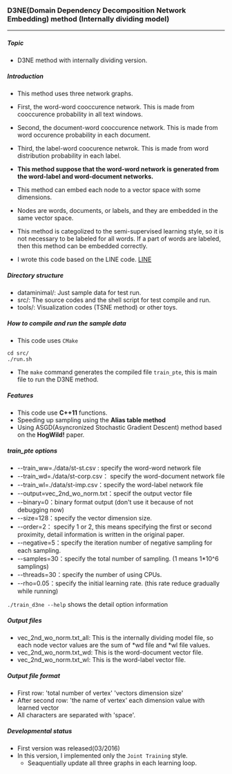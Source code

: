 ### D3NE(Domain Dependency Decomposition Network Embedding) method (Internally dividing model)
--------------------------------

##### Topic
- D3NE method with internally dividing version.

##### Introduction
- This method uses three network graphs.
- First, the word-word cooccurence network. This is made from cooccurence probability in all text windows.
- Second, the document-word cooccurence network. This is made from word occurence probability in each document.
- Third, the label-word coocurence netwrok. This is made from word distribution probability in each label.
- **This method suppose that the word-word network is generated from the word-label and word-document networks.**
- This method can embed each node to a vector space with some dimensions.
- Nodes are words, documents, or labels, and they are embedded in the same vector space.
- This method is categolized to the semi-supervised learning style, so it is not necessary to be labeled for all words. If a part of words are labeled, then this method can be embedded correctly.

- I wrote this code based on the LINE code. [LINE](https://github.com/tangjianpku/LINE)

##### Directory structure
- dataminimal/: Just sample data for test run.
- src/: The source codes and the shell script for test compile and run.
- tools/: Visualization codes (TSNE method) or other toys.

##### How to compile and run the sample data
- This code uses `CMake`

```
cd src/
./run.sh
```

- The `make` command generates the compiled file `train_pte`, this is main file to run the D3NE method. 

##### Features
- This code use **C++11** functions.
- Speeding up sampling using the **Alias table method**
- Using ASGD(Asyncronized Stochastic Gradient Descent) method based on the **HogWild!** paper.

##### train_pte options
-  --train_ww=./data/st-st.csv : specify the word-word network file
-  --train_wd=./data/st-corp.csv： specify the word-document network file
-  --train_wl=./data/st-imp.csv：specify the word-label network file
-  --output=vec_2nd_wo_norm.txt：specif the output vector file
-  --binary=0：binary format output (don't use it because of not debugging now)
-  --size=128：specify the vector dimension size.
-  --order=2： specify 1 or 2, this means specifying the first or second proximity, detail information is written in the original paper.
-  --negative=5：specify the iteration number of negative sampling for each sampling.
-  --samples=30：specify the total number of sampling. (1 means 1\*10^6 samplings)
-  --threads=30：specify the number of using CPUs.
-  --rho=0.05：specify the initial learning rate. (this rate reduce gradually while running)

```./train_d3ne --help``` shows the detail option information

##### Output files
- vec_2nd_wo_norm.txt_all: This is the internally dividing model file, so each node vector values are the sum of *wd file and *wl file values.
- vec_2nd_wo_norm.txt_wd: This is the word-document vector file.
- vec_2nd_wo_norm.txt_wl: This is the word-label vector file.

##### Output file format
- First row: 'total number of vertex' 'vectors dimension size'
- After second row: 'the name of vertex' each dimension value with learned vector
- All characters are separated with 'space'.

##### Developmental status
- First version was released(03/2016)
- In this version, I implemented only the `Joint Training` style.
    - Seaquentially update all three graphs in each learning loop.
